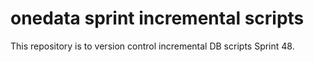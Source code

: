 # onedata sprint incremental scripts
This repository is to version control incremental DB scripts Sprint 48.

